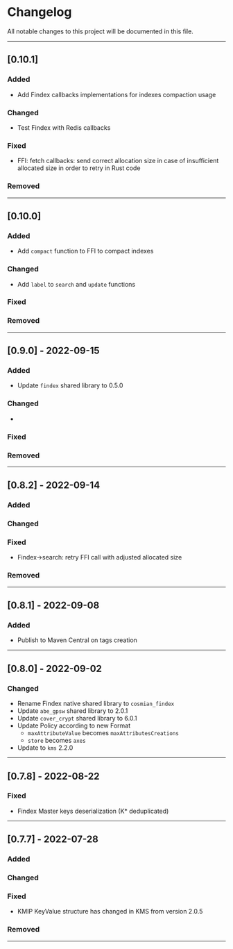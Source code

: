 # Changelog

All notable changes to this project will be documented in this file.

---
## [0.10.1]
### Added
- Add Findex callbacks implementations for indexes compaction usage
### Changed
- Test Findex with Redis callbacks
### Fixed
- FFI: fetch callbacks: send correct allocation size in case of insufficient allocated size in order to retry in Rust code
### Removed

---
## [0.10.0]
### Added
- Add `compact` function to FFI to compact indexes
### Changed
- Add `label` to `search` and `update` functions
### Fixed
### Removed

---
## [0.9.0] - 2022-09-15
### Added
- Update `findex` shared library to 0.5.0
### Changed
-
### Fixed
### Removed

---
## [0.8.2] - 2022-09-14
### Added
### Changed
### Fixed
- Findex->search: retry FFI call with adjusted allocated size
### Removed

---
## [0.8.1] - 2022-09-08
### Added
- Publish to Maven Central on tags creation

---
## [0.8.0] - 2022-09-02
### Changed
- Rename Findex native shared library to `cosmian_findex`
- Update `abe_gpsw` shared library to 2.0.1
- Update `cover_crypt` shared library to 6.0.1
- Update Policy according to new Format
  * `maxAttributeValue` becomes `maxAttributesCreations`
  * `store` becomes `axes`
- Update to `kms` 2.2.0

---
## [0.7.8] - 2022-08-22
### Fixed
- Findex Master keys deserialization (K* deduplicated)

---
## [0.7.7] - 2022-07-28
### Added
### Changed
### Fixed
- KMIP KeyValue structure has changed in KMS from version 2.0.5
### Removed
---
